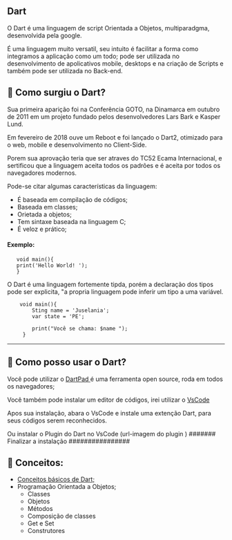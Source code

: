 ## Dart

O Dart é uma linguagem de script Orientada a Objetos, multiparadgma, desenvolvida pela google.

É uma linguagem muito versatil, seu intuito é facilitar a forma como integramos a aplicação como um todo; pode ser utilizada no desenvolvimento de apolicativos mobile, desktops e na criação de Scripts e também pode ser utilizada no Back-end. 

## 🧐 Como surgiu o Dart? 

Sua primeira aparição foi na Conferência GOTO, na Dinamarca em outubro de 2011 em um projeto fundado pelos desenvolvedores Lars Bark e Kasper Lund.

Em fevereiro de 2018 ouve um Reboot e foi lançado o Dart2, otimizado para o web, mobile e desenvolvimento no Client-Side.

Porem sua aprovação teria que ser atraves do TC52 Ecama Internacional, e sertificou que a linguagem aceita todos os padrões e é aceita por todos os navegadores modernos. 

Pode-se citar algumas características da linguagem:

- É baseada em compilação de códigos;
- Baseada em classes;
- Orietada a objetos;
- Tem sintaxe baseada na linguagem C;
- É veloz e prático;

#### Exemplo:

 ````
    void main(){
    print('Hello World! ');
    }
````
O Dart é uma linguagem fortemente tipda, porém a declaração dos tipos pode ser explicita, "a propria linguagem pode inferir um tipo a uma variável.
````
    void main(){
        Sting name = 'Juselania';
        var state = 'PE';

        print("Você se chama: $name ");
     }
````
<hr>

##  🚀 Como posso usar o Dart? 

Você pode utilizar o <a href=“https://dartpad.dev/“>DartPad </a> é uma ferramenta open source, roda em todos os navegadores; 

Você também pode instalar um editor de códigos, irei utilizar o <a href="https://code.visualstudio.com/">VsCode</a>

Apos sua instalação, abara o VsCode e instale uma extenção Dart, para seus códigos serem reconhecidos.

Ou instalar o Plugin do Dart no VsCode 
(url-imagem do plugin )
####### Finalizar a instalação ################


## 📝 Conceitos:
 - <a href=“https://github.com/juselania/introducao_dart“> Conceitos básicos de Dart;</a>
- Programação Orientada a Objetos;
   - Classes
   - Objetos
   - Métodos 
   - Composição de classes
   -  Get e Set
   - Construtores